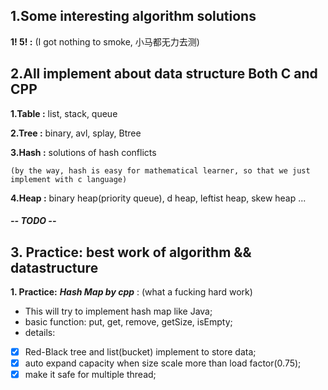 ## 1.Some interesting algorithm solutions

   **1! 5! :**	 (I got nothing to smoke, 小马都无力去测)

## 2.All implement about data structure Both C and CPP

**1.Table :** list, stack, queue

**2.Tree :** binary, avl, splay, Btree

**3.Hash :** solutions of hash conflicts

    (by the way, hash is easy for mathematical learner, so that we just implement with c language)

**4.Heap :**  binary heap(priority queue), d heap, leftist heap, skew heap ...

##### -- TODO --

## 3. Practice: best work of algorithm && datastructure

**1. Practice:**  ***Hash Map by cpp*** : (what a fucking hard work)

- This will try to implement hash map like Java;
- basic function: put, get, remove, getSize, isEmpty;
- details:

- [X] Red-Black tree and list(bucket) implement to store data;
- [X] auto expand capacity when size scale more than load factor(0.75);
- [X] make it safe for multiple thread;
